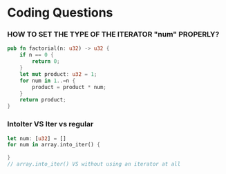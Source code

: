 # Coding Questions
### HOW TO SET THE TYPE OF THE ITERATOR "num" PROPERLY?
```rust
pub fn factorial(n: u32) -> u32 {
    if n == 0 { 
        return 0; 
    }
    let mut product: u32 = 1;
    for num in 1..=n {
        product = product * num;
    }
    return product;
}
```
### IntoIter VS Iter vs regular

```rust
let num: [u32] = []
for num in array.into_iter() {
    
}
// array.into_iter() VS without using an iterator at all 
```
